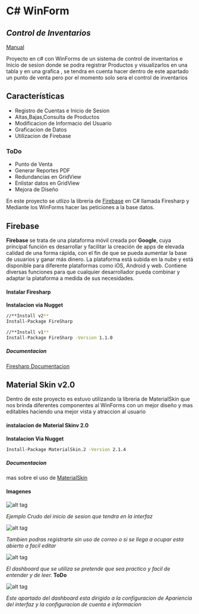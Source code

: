 # C# WinForm
## _Control de Inventarios_
[Manual](https://github.com/Tvkaes/Concept-WinForms/blob/main/Proyecto%20Final.pdf)

Proyecto en c# con WinForms de un sistema de control de inventarios e Inicio de sesion donde se podra registrar Productos y visualizarlos en una tabla y en una grafica , se tendra en cuenta hacer dentro de este apartado un punto de venta pero por el momento solo sera el control de inventarios


## Características

- Registro de Cuentas e Inicio de Sesion 
- Altas,Bajas,Consulta de Productos
- Modificacion de Informacio del Usuario
- Graficacion de Datos
- Utilizacion de Firebase

### ToDo
 - Punto de Venta
 - Generar Reportes PDF
 - Redundancias en GridView
 - Enlistar datos en GridView
 - Mejora de Diseño

En este proyecto se utlizo la libreria de [Firebase](https://firebase.google.com) en C# llamada Firesharp y Mediante los WinForms hacer las peticiones a la base datos.

## Firebase
**Firebase** se trata de una plataforma móvil creada por **Google**, cuya principal función es desarrollar y facilitar la creación de apps de elevada calidad de una forma rápida, con el fin de que se pueda aumentar la base de usuarios y ganar más dinero. La plataforma está subida en la nube y está disponible para diferente plataformas como iOS, Android y web. Contiene diversas funciones para que cualquier desarrollador pueda combinar y adaptar la plataforma a medida de sus necesidades.

#### Instalar Firesharp
**Instalacion via Nugget**
```sh
//**Install v2**
Install-Package FireSharp

//**Install v1**
Install-Package FireSharp -Version 1.1.0
```
##### Documentacion 
[Firesharp Documentacion](https://github.com/ziyasal/FireSharp)


## Material Skin v2.0
Dentro de este proyecto es estuvo utilizando la libreria de MaterialSkin que nos brinda diferentes componentes al WinForms con un mejor diseño y mas editables haciendo una mejor vista y atraccion al usuario

#### instalacion de Material Skinv 2.0
**Instalacion Via Nugget**
```sh
Install-Package MaterialSkin.2 -Version 2.1.4
```
##### Documentacion 
mas sobre el uso de [MaterialSkin](https://github.com/IgnaceMaes/MaterialSkin)
#### Imagenes

![alt tag](https://res.cloudinary.com/dlhdg8qoy/image/upload/v1620285158/Proyecto/unknown.png)

*Ejemplo Crudo del inicio de sesion que tendra en la interfaz*

![alt tag](https://res.cloudinary.com/dlhdg8qoy/image/upload/v1620285166/Proyecto/unknown1.png)

*Tambien podras registrarte sin uso de correo o si se llega a ocupar esta abierto a facil editar*

![alt tag](https://res.cloudinary.com/dlhdg8qoy/image/upload/v1620285166/Proyecto/unknown2.png)

*El dashboard que se utiliza se pretende que sea practico y facil de entender y de leer.* **ToDo**

![alt tag](https://res.cloudinary.com/dlhdg8qoy/image/upload/v1620285778/Proyecto/Captura.png)

*Este apartado del dashboard esta dirigido a la configuracion de Apariencia del interfaz y la configuracion de cuenta e informacion*
